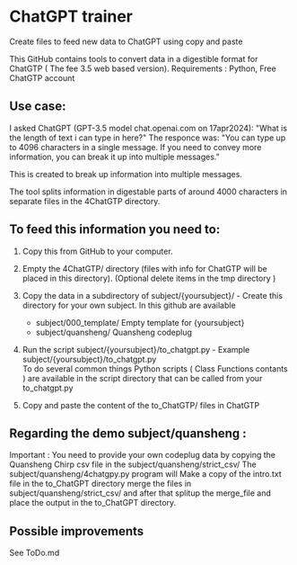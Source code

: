 # ChatGPT trainer
Create files to feed new data to ChatGPT using copy and paste

This GitHub contains tools to convert data in a digestible format for ChatGTP ( The fee 3.5 web based version).
Requirements : Python,  Free ChatGTP account

## Use case:
I asked ChatGPT (GPT-3.5 model chat.openai.com on 17apr2024): 
"What is the length of text i can type in here?"
The responce was:
"You can type up to 4096 characters in a single message. If you need to convey more information, you can break it up into multiple messages."


This is created to break up information into multiple messages.

The tool splits information in digestable parts of around 4000 characters in separate files in the 4ChatGTP directory.
## To feed this information you need to:
1) Copy this from GitHub to your computer. 
2) Empty the 4ChatGTP/ directory  (files with info for ChatGTP will be placed in this directory).
		(Optional delete items in the tmp directory )
3) Copy the data in a subdirectory of subject/{yoursubject}/    -  Create this directory for your own subject. 
 In this github are available
   - subject/000_template/		Empty template for {yoursubject}
   - subject/quansheng/			Quansheng codeplug 

4) Run the  script subject/{yoursubject}/to_chatgpt.py            -  Example subject/{yoursubject}/to_chatgpt.py  
	To do several common things Python scripts ( Class Functions contants ) are available in the script directory that can be called from your to_chatgpt.py  

5) Copy and paste the content of the to_ChatGTP/ files in ChatGTP

## Regarding the demo  subject/quansheng : 
Important : You need to provide your own codeplug data by copying the Quansheng Chirp csv file in the subject/quansheng/strict_csv/
The subject/quansheng/4chatgpy.py program will 
Make a copy of the intro.txt file in the to_ChatGPT directory
merge the files in subject/quansheng/strict_csv/ and after that splitup the merge_file and place the output in the to_ChatGPT directory. 


## Possible improvements 
See ToDo.md
